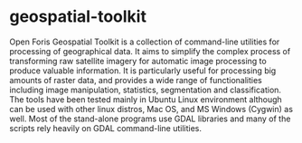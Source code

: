 # geospatial-toolkit

Open Foris Geospatial Toolkit is a collection of command-line utilities for processing of geographical data. It aims to simplify the complex process of transforming raw satellite imagery for automatic image processing to produce valuable information. It is particularly useful for processing big amounts of raster data, and provides a wide range of functionalities including image manipulation, statistics, segmentation and classification. The tools have been tested mainly in Ubuntu Linux environment although can be used with other linux distros, Mac OS, and MS Windows (Cygwin) as well.  Most of the stand-alone programs use GDAL libraries and many of the scripts rely heavily on GDAL command-line utilities.
